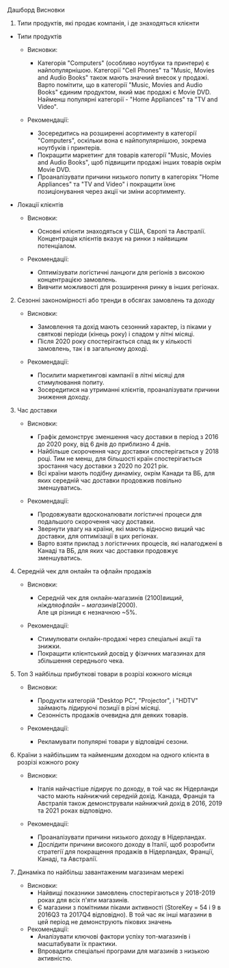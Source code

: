 Дашборд Висновки
1. Типи продуктів, які продає компанія, і де знаходяться клієнти
- Типи продуктів  
    + Висновки:  
        + Категорія "Computers" (особливо ноутбуки та принтери) є найпопулярнішою. Категорії "Cell Phones" та "Music, Movies and Audio Books" також мають значний внесок у продажі.   
    Варто помітити, що в категорії "Music, Movies and Audio Books" єдиним продуктом, який має продажі є Movie DVD.   
    Найменш популярні категорії - "Home Appliances" та "TV and Video".

    + Рекомендації:  
        + Зосередитись на розширенні асортименту в категорії "Computers", оскільки вона є найпопулярнішою, зокрема ноутбуків і принтерів.  
        + Покращити маркетинг для товарів категорії "Music, Movies and Audio Books", щоб підвищити продажі інших товарів окрім Movie DVD.  
        + Проаналізувати причини низького попиту в категоріях "Home Appliances" та "TV and Video" і покращити їхнє позиціонування через акції чи зміни асортименту.

- Локації клієнтів
    + Висновки:  
        + Основні клієнти знаходяться у США, Європі та Австралії. Концентрація клієнтів вказує на ринки з найвищим потенціалом.
    
    + Рекомендації:  
        + Оптимізувати логістичні ланцюги для регіонів з високою концентрацією замовлень.   
        + Вивчити можливості для розширення ринку в інших регіонах.

2.  Сезонні закономірності або тренди в обсягах замовлень та доходу
    + Висновки:  
        + Замовлення та дохід мають сезонний характер, із піками у святкові періоди (кінець року) і спадом у літні місяці.  
        + Після 2020 року спостерігається спад як у кількості замовлень, так і в загальному доході.

    + Рекомендації:  
        + Посилити маркетингові кампанії в літні місяці для стимулювання попиту.  
        + Зосередитися на утриманні клієнтів, проаналізувати причини зниження доходу.

3. Час доставки
    + Висновки:  
        + Графік демонструє зменшення часу доставки в період з 2016 до 2020 року, від 6 днів до приблизно 4 днів.  
        + Найбільше скорочення часу доставки спостерігається у 2018 році. Тим не менш, для більшості країн спостерігається зростання часу доставки з 2020 по 2021 рік. 
        + Всі країни мають подібну динаміку, окрім Канади та ВБ, для яких середній час доставки продовжив повільно зменшуватись.

    + Рекомендації:  
        + Продовжувати вдосконалювати логістичні процеси для подальшого скорочення часу доставки.  
        + Звернути увагу на країни, які мають відносно вищий час доставки, для оптимізації в цих регіонах.  
        + Варто взяти приклад з логістичних процесів, які налагоджені в Канаді та ВБ, для яких час доставки продовжує зменшуватись.

4. Середній чек для онлайн та офлайн продажів
    + Висновки:  
        + Середній чек для онлайн-магазинів ($2100) вищий, ніж для офлайн-магазинів ($2000).   
        Але ця різниця є незначною ~5%.
        
    + Рекомендації:  
        + Стимулювати онлайн-продажі через спеціальні акції та знижки.  
        + Покращити клієнтський досвід у фізичних магазинах для збільшення середнього чека.

5. Топ 3 найбільш прибуткові товари в розрізі кожного місяця
    + Висновки:  
        + Продукти категорій "Desktop PC", "Projector", і "HDTV" займають лідируючі позиції в різні місяці.  
        + Сезонність продажів очевидна для деяких товарів.

    + Рекомендації:  
        + Рекламувати популярні товари у відповідні сезони. 

6. Країни з найбільшим та найменшим доходом на одного клієнта в розрізі кожного року
    + Висновки:   
        + Італія найчастіше лідирує по доходу, в той час як Нідерланди часто мають найнижчий середній дохід. Канада, Франція та Австралія також демонстрували найнижчий дохід в 2016, 2019 та 2021 роках відповідно.  
        
    + Рекомендації:
        + Проаналізувати причини низького доходу в Нідерландах. 
        + Дослідити причини високого доходу в Італії, щоб розробити стратегії для покращення продажів в Нідерландах, Франції, Канаді, та Австралії.

7. Динаміка по найбільш завантаженим магазинам мережі
    + Висновки:
        + Найвищі показники замовлень спостерігаються у 2018-2019 роках для всіх п'яти магазинів.
        + Є магазини з помітними піками активності (StoreKey = 54 і 9 в 2016Q3 та 2017Q4 відповідно). В той час як інші магазини в цей період не демонструють пікових значень
    + Рекомендації:
        + Аналізувати ключові фактори успіху топ-магазинів і масштабувати їх практики.
        + Впровадити спеціальні програми для магазинів з низькою активністю.

 